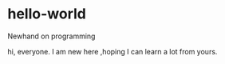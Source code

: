 # hello-world
Newhand on programming

hi, everyone.
I am new here ,hoping I can learn a lot from yours.
